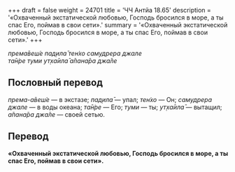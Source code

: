 +++
draft = false
weight = 24701
title = 'ЧЧ Антйа 18.65'
description = '«Охваченный экстатической любовью, Господь бросился в море, а ты спас Его, поймав в свои сети».'
summary = '«Охваченный экстатической любовью, Господь бросился в море, а ты спас Его, поймав в свои сети».'
+++

_према̄веш́е пад̣ила̄ тен̇хо самудрера джале  
та̄н̇ре туми ут̣ха̄ила̄ а̄пана̄ра джа̄ле_

## Пословный перевод

_према_\-_а̄веш́е_ — в экстазе; _пад̣ила̄_ — упал; _тен̇хо_ — Он; _самудрера_ _джале_ — в воды океана; _та̄н̇ре_ — Его; _туми_ — ты; _ут̣ха̄ила̄_ — вытащил; _а̄пана̄ра_ _джа̄ле_ — своей сетью.

## Перевод

**«Охваченный экстатической любовью, Господь бросился в море, а ты спас Его, поймав в свои сети».**
